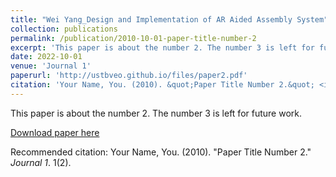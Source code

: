 ```yaml
---
title: "Wei Yang_Design and Implementation of AR Aided Assembly System"
collection: publications
permalink: /publication/2010-10-01-paper-title-number-2
excerpt: 'This paper is about the number 2. The number 3 is left for future work.'
date: 2022-10-01
venue: 'Journal 1'
paperurl: 'http://ustbveo.github.io/files/paper2.pdf'
citation: 'Your Name, You. (2010). &quot;Paper Title Number 2.&quot; <i>Journal 1</i>. 1(2).'
---
```

This paper is about the number 2. The number 3 is left for future work.

[Download paper here](http://ustbveo.github.io/files/paper2.pdf)

Recommended citation: Your Name, You. (2010). "Paper Title Number 2." <i>Journal 1</i>. 1(2).